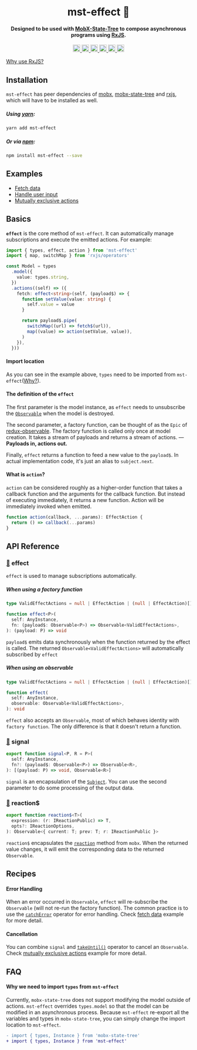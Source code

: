 <h1 align="center">mst-effect 💫</h1>

<h4 align="center">
  Designed to be used with <a href="https://github.com/mobxjs/mobx-state-tree">MobX-State-Tree</a> to compose asynchronous programs using <a href="https://github.com/ReactiveX/rxjs">RxJS</a>.
</h4>

<p align="center">
  <a href="https://github.com/runjuu/mst-effect/blob/main/LICENSE">
    <img height="20" alt="GitHub license" src="https://badgen.net/badge/license/MIT/cyan" />
  </a>
  <a href="https://github.com/runjuu/mst-effect/discussions">
    <img height="20" alt="discussions" src="https://badgen.net/badge/join%20the%20discussion/on%20github/purple?icon=github" />
  </a>
  <a href="#contributing">
    <img height="20" alt="PRs Welcome" src="https://badgen.net/badge/PRs/welcome/green" />
  </a>
  <a href="https://www.npmjs.com/package/mst-effect">
    <img height="20" alt="npm version" src="https://badgen.net/npm/v/mst-effect" />
  </a>
  <a href="https://www.npmjs.com/package/mst-effect">
    <img height="20" alt="types" src="https://badgen.net/npm/types/mst-effect" />
  </a>
  <a href="https://bundlephobia.com/result?p=mst-effect">
    <img height="20" alt="minzipped size" src="https://badgen.net/bundlephobia/minzip/mst-effect" />
  </a>
</p>

[Why use RxJS?](http://reactivex.io/intro.html)

## Installation
`mst-effect` has peer dependencies of [mobx](https://www.npmjs.com/package/mobx), [mobx-state-tree](https://www.npmjs.com/package/mobx-state-tree) and [rxjs](https://www.npmjs.com/package/rxjs), which will have to be installed as well.

##### Using [yarn](https://yarnpkg.com/en/package/mst-effect):

```bash
yarn add mst-effect
```

##### Or via [npm](https://www.npmjs.com/package/mst-effect):

```bash
npm install mst-effect --save
```

## Examples
- [Fetch data](https://codesandbox.io/s/fetch-data-i9hqb?file=/src/app.tsx)
- [Handle user input](https://codesandbox.io/s/handle-user-input-ef1pt?file=/src/app.tsx)
- [Mutually exclusive actions](https://codesandbox.io/s/mutually-exclusive-actions-ylqlf?file=/src/app.tsx)

## Basics
__`effect`__ is the core method of `mst-effect`. It can automatically manage subscriptions and execute the emitted actions. For example:

```ts
import { types, effect, action } from 'mst-effect'
import { map, switchMap } from 'rxjs/operators'

const Model = types
  .model({
    value: types.string,
  })
  .actions((self) => ({
    fetch: effect<string>(self, (payload$) => {
      function setValue(value: string) {
        self.value = value
      }

      return payload$.pipe(
        switchMap((url) => fetch$(url)),
        map((value) => action(setValue, value)),
      )
    }),
  }))
```

#### Import location
As you can see in the example above, `types` need to be imported from `mst-effect`([Why?](#why-we-need-to-import-types-from-mst-effect)).

#### The definition of the `effect`
The first parameter is the model instance, as `effect` needs to unsubscribe the [`Observable`](https://rxjs-dev.firebaseapp.com/api/index/class/Observable) when the model is destroyed.

The second parameter, a factory function, can be thought of as the `Epic` of [redux-observable](https://redux-observable.js.org/docs/basics/Epics.html). The factory function is called only once at model creation. It takes a stream of payloads and returns a stream of actions. — __Payloads in, actions out.__

Finally, `effect` returns a function to feed a new value to the `payload$`. In actual implementation code, it's just an alias to `subject.next`.

#### What is `action`?
`action` can be considered roughly as a higher-order function that takes a callback function and the arguments for the callback function. But instead of executing immediately, it returns a new function. Action will be immediately invoked when emitted.

```ts
function action(callback, ...params): EffectAction {
  return () => callback(...params)
}
```

## API Reference

### [👾](https://github.com/Runjuu/mst-effect/blob/main/src/effect/effect.ts) effect
`effect` is used to manage subscriptions automatically.

##### When using a factory function

```ts
type ValidEffectActions = null | EffectAction | (null | EffectAction)[] // `null` for doing nothing

function effect<P>(
  self: AnyInstance,
  fn: (payload$: Observable<P>) => Observable<ValidEffectActions>,
): (payload: P) => void
```

`payload$` emits data synchronously when the function returned by the effect is called. The returned `Observable<ValidEffectActions>` will automatically subscribed by `effect`

##### When using an observable

```ts
type ValidEffectActions = null | EffectAction | (null | EffectAction)[]

function effect(
  self: AnyInstance,
  observable: Observable<ValidEffectActions>,
): void
```

`effect` also accepts an `Observable`, most of which behaves identity with `factory function`. The only difference is that it doesn't return a function.

### [👾](https://github.com/Runjuu/mst-effect/blob/main/src/signal/index.ts) signal

```ts
export function signal<P, R = P>(
  self: AnyInstance,
  fn?: (payload$: Observable<P>) => Observable<R>,
): [(payload: P) => void, Observable<R>]
```

`signal` is an encapsulation of the [`Subject`](https://rxjs-dev.firebaseapp.com/api/index/class/Subject). You can use the second parameter to do some processing of the output data.

### [👾](https://github.com/Runjuu/mst-effect/blob/main/src/reaction$/index.ts) reaction$

```ts
export function reaction$<T>(
  expression: (r: IReactionPublic) => T,
  opts?: IReactionOptions,
): Observable<{ current: T; prev: T; r: IReactionPublic }>
```

`reaction$` encapsulates the [`reaction`](https://mobx.js.org/reactions.html#reaction) method from `mobx`. When the returned value changes, it will emit the corresponding data to the returned `Observable`.

## Recipes

#### Error Handling
When an error occurred in `Observable`, `effect` will re-subscribe the `Observable` (will not re-run the factory function). The common practice is to use the [`catchError`](https://rxjs-dev.firebaseapp.com/api/operators/catchError) operator for error handling. Check [fetch data](https://codesandbox.io/s/fetch-data-i9hqb?file=/src/app.tsx) example for more detail.

#### Cancellation
You can combine `signal` and [`takeUntil()`](https://rxjs-dev.firebaseapp.com/api/operators/takeUntil) operator to cancel an `Observable`. Check [mutually exclusive actions](https://codesandbox.io/s/mutually-exclusive-actions-ylqlf?file=/src/app.tsx) example for more detail.

## FAQ

#### Why we need to import `types` from `mst-effect`
Currently, `mobx-state-tree` does not support modifying the model outside of actions.
`mst-effect` overrides `types.model` so that the model can be modified in an asynchronous process.
Because `mst-effect` re-export all the variables and types in `mobx-state-tree`, you can simply change the import location to `mst-effect`.

```diff
- import { types, Instance } from 'mobx-state-tree'
+ import { types, Instance } from 'mst-effect'
```
